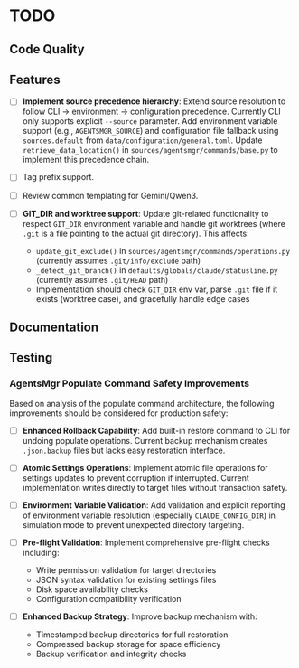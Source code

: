 # TODO

## Code Quality

## Features

- [ ] **Implement source precedence hierarchy**: Extend source resolution to follow CLI → environment → configuration precedence. Currently CLI only supports explicit `--source` parameter. Add environment variable support (e.g., `AGENTSMGR_SOURCE`) and configuration file fallback using `sources.default` from `data/configuration/general.toml`. Update `retrieve_data_location()` in `sources/agentsmgr/commands/base.py` to implement this precedence chain.

- [ ] Tag prefix support.

- [ ] Review common templating for Gemini/Qwen3.

- [ ] **GIT_DIR and worktree support**: Update git-related functionality to respect `GIT_DIR` environment variable and handle git worktrees (where `.git` is a file pointing to the actual git directory). This affects:
  - `update_git_exclude()` in `sources/agentsmgr/commands/operations.py` (currently assumes `.git/info/exclude` path)
  - `_detect_git_branch()` in `defaults/globals/claude/statusline.py` (currently assumes `.git/HEAD` path)
  - Implementation should check `GIT_DIR` env var, parse `.git` file if it exists (worktree case), and gracefully handle edge cases

## Documentation

## Testing

### AgentsMgr Populate Command Safety Improvements

Based on analysis of the populate command architecture, the following improvements should be considered for production safety:

- [ ] **Enhanced Rollback Capability**: Add built-in restore command to CLI for undoing populate operations. Current backup mechanism creates `.json.backup` files but lacks easy restoration interface.

- [ ] **Atomic Settings Operations**: Implement atomic file operations for settings updates to prevent corruption if interrupted. Current implementation writes directly to target files without transaction safety.

- [ ] **Environment Variable Validation**: Add validation and explicit reporting of environment variable resolution (especially `CLAUDE_CONFIG_DIR`) in simulation mode to prevent unexpected directory targeting.

- [ ] **Pre-flight Validation**: Implement comprehensive pre-flight checks including:
  - Write permission validation for target directories
  - JSON syntax validation for existing settings files
  - Disk space availability checks
  - Configuration compatibility verification

- [ ] **Enhanced Backup Strategy**: Improve backup mechanism with:
  - Timestamped backup directories for full restoration
  - Compressed backup storage for space efficiency
  - Backup verification and integrity checks
